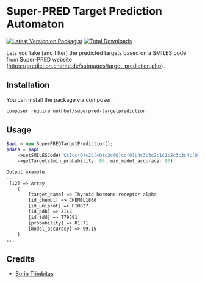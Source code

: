 # Super-PRED Target Prediction Automaton

[![Latest Version on Packagist](https://img.shields.io/packagist/v/nekhbet/superpred-targetprediction.svg?style=flat-square)](https://packagist.org/packages/nekhbet/superpred-targetprediction)
[![Total Downloads](https://img.shields.io/packagist/dt/nekhbet/superpred-targetprediction.svg?style=flat-square)](https://packagist.org/packages/nekhbet/superpred-targetprediction)

Lets you take (and filter) the predicted targets based on a SMILES code from Super-PRED website (https://prediction.charite.de/subpages/target_prediction.php).

## Installation

You can install the package via composer:

```bash
composer require nekhbet/superpred-targetprediction
```

## Usage

```php
$api = new SuperPREDTargetPrediction();
$data = $api
    ->setSMILESCode('Cc1cc(O)c2C(=O)c3c(O)cc(O)c4c3c3c2c1c1c2c3c3c4c(O)cc(O)c3C(=O)c2c(O)cc1C')
    ->getTargets(min_probability: 80, min_model_accuracy: 96);
```

```txt
Output example: 
...
 [12] => Array
    (
        [target_name] => Thyroid hormone receptor alpha
        [id_chembl] => CHEMBL1860
        [id_uniprot] => P10827
        [id_pdb] => 3ILZ
        [id_tdd] => T79591
        [probability] => 81.71
        [model_accuracy] => 99.15
    )
...
```

## Credits

-   [Sorin Trimbitas](https://github.com/nekhbet)

